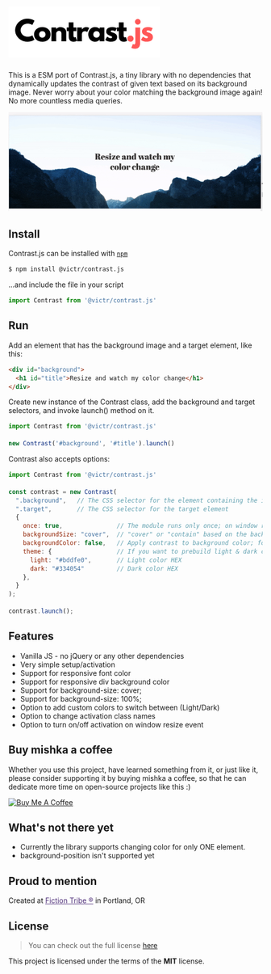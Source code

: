 # ![Contrast.js logo](https://raw.githubusercontent.com/victrme/Contrast.js/master/assets/logo.png)

This is a ESM port of Contrast.js, a tiny library with no dependencies that dynamically updates the contrast of given text based on its background image. Never worry about your color matching the background image again! No more countless media queries.

![GIF demo](assets/demo.gif)

## Install

Contrast.js can be installed with [`npm`](https://www.npmjs.com/package/@victr/contrast.js)

```sh
$ npm install @victr/contrast.js
```

…and include the file in your script

```js
import Contrast from '@victr/contrast.js'
```

## Run

Add an element that has the background image and a target element, like this:

```html
<div id="background">
  <h1 id="title">Resize and watch my color change</h1>
</div>
```

Create new instance of the Contrast class, add the background and target selectors, and invoke launch() method on it.

```javascript
import Contrast from '@victr/contrast.js'

new Contrast('#background', '#title').launch()
```

Contrast also accepts options:

```javascript
import Contrast from '@victr/contrast.js'

const contrast = new Contrast(
  ".background",   // The CSS selector for the element containing the image
  ".target",       // The CSS selector for the target element
  {
    once: true,               // The module runs only once; on window resize by default
    backgroundSize: "cover",  // "cover" or "contain" based on the background-size property in css
    backgroundColor: false,   // Apply contrast to background color; font color by default
    theme: {                  // If you want to prebuild light & dark colors
      light: "#bddfe0",       // Light color HEX
      dark: "#334054"         // Dark color HEX
    },
  }
);

contrast.launch();
```

## Features

-   Vanilla JS - no jQuery or any other dependencies
-   Very simple setup/activation
-   Support for responsive font color
-   Support for responsive div background color
-   Support for background-size: cover;
-   Support for background-size: 100%;
-   Option to add custom colors to switch between (Light/Dark)
-   Option to change activation class names
-   Option to turn on/off activation on window resize event

## Buy mishka a coffee

Whether you use this project, have learned something from it, or just like it, please consider supporting it by buying mishka a coffee, so that he can dedicate more time on open-source projects like this :)

<a href="https://www.buymeacoffee.com/mishka" target="_blank"><img src="https://www.buymeacoffee.com/assets/img/guidelines/download-assets-sm-1.svg" alt="Buy Me A Coffee" style="height: auto !important;width: auto !important;" ></a>

## What's not there yet

-   Currently the library supports changing color for only ONE element.
-   background-position isn't supported yet

## Proud to mention

Created at <a style="color:#52337c;" href="https://fictiontribe.com">Fiction Tribe ®</a> in Portland, OR

## License

> You can check out the full license [here](https://github.com/victrme/Contrast.js/LICENSE.md)

This project is licensed under the terms of the **MIT** license.
